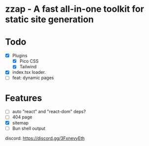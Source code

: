 # zzap - A fast all-in-one toolkit for static site generation

# Todo

- [x] Plugins
  - [x] Pico CSS
  - [x] Tailwind
- [x] index.tsx loader.
- [ ] feat: dynamic pages

# Features

- [ ] auto "react" and "react-dom" deps?
- [ ] 404 page
- [x] sitemap
- [ ] Bun shell output

discord: https://discord.gg/3FxnevyEth
